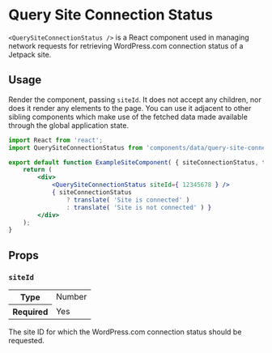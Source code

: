 # Query Site Connection Status

`<QuerySiteConnectionStatus />` is a React component used in managing network requests for retrieving WordPress.com connection status of a Jetpack site.

## Usage

Render the component, passing `siteId`. It does not accept any children, nor does it render any elements to the page. You can use it adjacent to other sibling components which make use of the fetched data made available through the global application state.

```jsx
import React from 'react';
import QuerySiteConnectionStatus from 'components/data/query-site-connection-status';

export default function ExampleSiteComponent( { siteConnectionStatus, translate } ) {
	return (
		<div>
			<QuerySiteConnectionStatus siteId={ 12345678 } />
			{ siteConnectionStatus
				? translate( 'Site is connected' )
				: translate( 'Site is not connected' ) }
		</div>
	);
}
```

## Props

### `siteId`

<table>
	<tr><th>Type</th><td>Number</td></tr>
	<tr><th>Required</th><td>Yes</td></tr>
</table>

The site ID for which the WordPress.com connection status should be requested.
